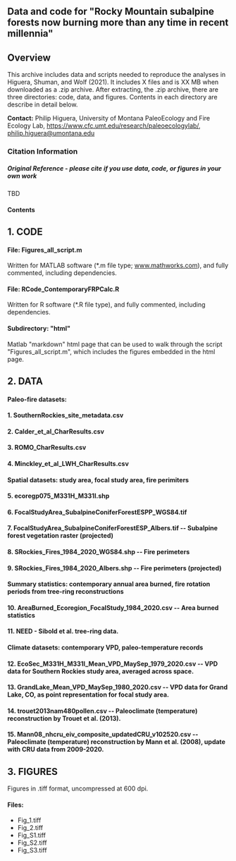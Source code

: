 ## Data and code for "Rocky Mountain subalpine forests now burning more than any time in recent millennia"

## Overview

This archive includes data and scripts needed to reproduce the analyses in Higuera, Shuman, and Wolf (2021). It includes X files and is XX MB when downloaded as a .zip archive. After extracting, the .zip archive, there are three directories: code, data, and figures. Contents in each directory are describe in detail below.

**Contact:** Philip Higuera, University of Montana PaleoEcology and Fire Ecology Lab, https://www.cfc.umt.edu/research/paleoecologylab/, philip.higuera@umontana.edu

### Citation Information

##### Original Reference - *please cite if you use data, code, or figures in your own work*

TBD

#### Contents

## 1. CODE

#### File: Figures_all_script.m
Written for MATLAB software (*.m file type; www.mathworks.com), and fully commented, including dependencies. 

#### File: RCode_ContemporaryFRPCalc.R
Written for R software (*.R file type), and fully commented, including dependencies. 

#### Subdirectory: "html"
Matlab "markdown" html page that can be used to walk through the script "Figures_all_script.m", which includes the figures embedded in the html page. 

## 2. DATA

####  Paleo-fire datasets:
####  1. SouthernRockies_site_metadata.csv
####  2. Calder_et_al_CharResults.csv
####  3. ROMO_CharResults.csv
####  4. Minckley_et_al_LWH_CharResults.csv
####  Spatial datasets: study area, focal study area, fire perimiters
####  5. ecoregp075_M331H_M331I.shp
####  6. FocalStudyArea_SubalpineConiferForestESPP_WGS84.tif
####  7. FocalStudyArea_SubalpineConiferForestESP_Albers.tif -- Subalpine forest vegetation raster (projected)
####  8. SRockies_Fires_1984_2020_WGS84.shp -- Fire perimeters
####  9. SRockies_Fires_1984_2020_Albers.shp -- Fire perimeters (projected)
####  Summary statistics: contemporary annual area burned, fire rotation periods from tree-ring reconstructions
####  10. AreaBurned_Ecoregion_FocalStudy_1984_2020.csv -- Area burned statistics 
####  11. NEED - Sibold et al. tree-ring data. 
####  Climate datasets: contemporary VPD, paleo-temperature records
####  12. EcoSec_M331H_M331I_Mean_VPD_MaySep_1979_2020.csv -- VPD data for Southern Rockies study area, averaged across space. 
####  13. GrandLake_Mean_VPD_MaySep_1980_2020.csv -- VPD data for Grand Lake, CO, as point representation for focal study area. 
####  14. trouet2013nam480pollen.csv -- Paleoclimate (temperature) reconstruction by Trouet et al. (2013).
####  15. Mann08_nhcru_eiv_composite_updatedCRU_v102520.csv -- Paleoclimate (temperature) reconstruction by Mann et al. (2008), update with CRU data from 2009-2020. 


## 3. FIGURES

Figures in .tiff format, uncompressed at 600 dpi. 

#### Files:
* Fig_1.tiff
* Fig_2.tiff
* Fig_S1.tiff
* Fig_S2.tiff
* Fig_S3.tiff
